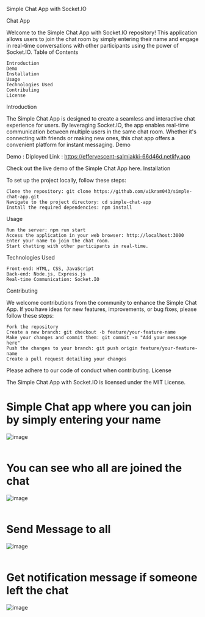 Simple Chat App with Socket.IO

Chat App

Welcome to the Simple Chat App with Socket.IO repository! This application allows users to join the chat room by simply entering their name and engage in real-time conversations with other participants using the power of Socket.IO.
Table of Contents

    Introduction
    Demo
    Installation
    Usage
    Technologies Used
    Contributing
    License

Introduction

The Simple Chat App is designed to create a seamless and interactive chat experience for users. By leveraging Socket.IO, the app enables real-time communication between multiple users in the same chat room. Whether it's connecting with friends or making new ones, this chat app offers a convenient platform for instant messaging.
Demo

Demo :
Diployed Link :  <a href="https://effervescent-salmiakki-66d46d.netlify.app">https://effervescent-salmiakki-66d46d.netlify.app</a>

Check out the live demo of the Simple Chat App here.
Installation

To set up the project locally, follow these steps:

    Clone the repository: git clone https://github.com/vikram043/simple-chat-app.git
    Navigate to the project directory: cd simple-chat-app
    Install the required dependencies: npm install

Usage

    Run the server: npm run start
    Access the application in your web browser: http://localhost:3000
    Enter your name to join the chat room.
    Start chatting with other participants in real-time.

Technologies Used

    Front-end: HTML, CSS, JavaScript
    Back-end: Node.js, Express.js
    Real-time Communication: Socket.IO

Contributing

We welcome contributions from the community to enhance the Simple Chat App. If you have ideas for new features, improvements, or bug fixes, please follow these steps:

    Fork the repository
    Create a new branch: git checkout -b feature/your-feature-name
    Make your changes and commit them: git commit -m "Add your message here"
    Push the changes to your branch: git push origin feature/your-feature-name
    Create a pull request detailing your changes

Please adhere to our code of conduct when contributing.
License

The Simple Chat App with Socket.IO is licensed under the MIT License.




# Simple Chat app where you can join by simply entering your name 

![image](https://user-images.githubusercontent.com/119391188/233707912-9625d876-7535-47dc-9be7-be63fc64314a.png)
 <br>
 <br>

 # You can see who all are joined the chat 

![image](https://user-images.githubusercontent.com/119391188/233708355-69b7b54d-8fea-45b0-ac98-5fafdc5bdb11.png)
 <br>
 <br>

 # Send Message to all 

![image](https://user-images.githubusercontent.com/119391188/233708895-15e92e3b-a407-4aea-a11a-aa8dad3b32e2.png)
 <br>
 <br>

 # Get notification message if someone left the chat
![image](https://user-images.githubusercontent.com/119391188/233709207-9bb81daa-8286-4a0b-8862-39bf1b59fc09.png)

